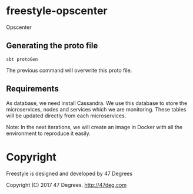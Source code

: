 # freestyle-opscenter

Opscenter

## Generating the proto file
   
`sbt protoGen`

The previous command will overwrite this proto file.

## Requirements

As database, we need install Cassandra. We use this database to store the microservices, nodes and services which we are monitoring.
These tables will be updated directly from each microservices. 

Note: In the next iterations, we will create an image in Docker with all the environment to reproduce it easily.


[comment]: # (Start Copyright)
# Copyright

Freestyle is designed and developed by 47 Degrees

Copyright (C) 2017 47 Degrees. <http://47deg.com>

[comment]: # (End Copyright)